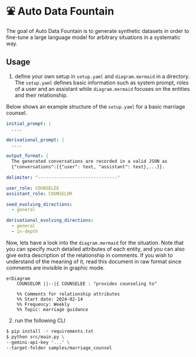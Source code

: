 # ⛲️ Auto Data Fountain

The goal of Auto Data Fountain is to generate synthetic datasets in order to fine-tune a large language model for arbitrary situations in a systematic way.

## Usage

1. define your own setup in `setup.yaml` and `diagram.mermaid` in a directory. The `setup.yaml` defines basic information such as system prompt, roles of a user and an assistant while `diagram.mermaid` focuses on the entities and their relationship. 

Below shows an example structure of the `setup.yaml` for a basic marriage counsel.
```yaml
initial_prompt: |
  ....

derivational_prompt: |
  ....

output_format: | 
  The generated conversations are recorded in a valid JSON as
  {"conversations":[{"user": text, "assistant": text},...]}.  

delimiter: "------------------------------"

user_role: COUNSELEE
assistant_role: COUNSELOR

seed_evolving_directions:
  - general

derivational_evolving_directions:
  - general
  - in-depth
```

Now, lets have a look into the `diagram.mermaid` for the situation. Note that you can specify much detailed attributes of each entity, and you can also give extra description of the relationship in comments. If you wish to understand of the meaning of it, read this document in raw format since comments are invisible in graphic mode.
```mermaid
erDiagram
    COUNSELOR ||--|{ COUNSELEE : "provides counseling to"

    %% Comments for relationship attributes
    %% Start date: 2024-02-14
    %% Frequency: Weekly
    %% Topic: marriage guidance
```

2. run the following CLI
```bash
$ pip install -r requirements.txt
$ python src/main.py \ 
--gemini-api-key "..." \ 
--target-folder samples/marriage_counsel
```